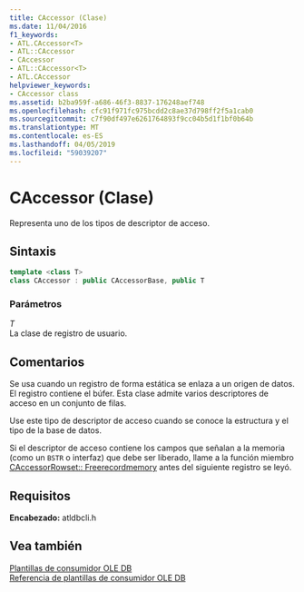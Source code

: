 ```yaml
---
title: CAccessor (Clase)
ms.date: 11/04/2016
f1_keywords:
- ATL.CAccessor<T>
- ATL::CAccessor
- CAccessor
- ATL::CAccessor<T>
- ATL.CAccessor
helpviewer_keywords:
- CAccessor class
ms.assetid: b2ba959f-a686-46f3-8837-176248aef748
ms.openlocfilehash: cfc91f971fc975bcdd2c8ae37d798ff2f5a1cab0
ms.sourcegitcommit: c7f90df497e6261764893f9cc04b5d1f1bf0b64b
ms.translationtype: MT
ms.contentlocale: es-ES
ms.lasthandoff: 04/05/2019
ms.locfileid: "59039207"
---
```

# <a name="caccessor-class"></a>CAccessor (Clase)

Representa uno de los tipos de descriptor de acceso.

## <a name="syntax"></a>Sintaxis

```cpp
template <class T>
class CAccessor : public CAccessorBase, public T
```

### <a name="parameters"></a>Parámetros

*T*<br/>
La clase de registro de usuario.

## <a name="remarks"></a>Comentarios

Se usa cuando un registro de forma estática se enlaza a un origen de datos. El registro contiene el búfer. Esta clase admite varios descriptores de acceso en un conjunto de filas.

Use este tipo de descriptor de acceso cuando se conoce la estructura y el tipo de la base de datos.

Si el descriptor de acceso contiene los campos que señalan a la memoria (como un `BSTR` o interfaz) que debe ser liberado, llame a la función miembro [CAccessorRowset:: Freerecordmemory](../../data/oledb/caccessorrowset-freerecordmemory.md) antes del siguiente registro se leyó.

## <a name="requirements"></a>Requisitos

**Encabezado:** atldbcli.h

## <a name="see-also"></a>Vea también

[Plantillas de consumidor OLE DB](../../data/oledb/ole-db-consumer-templates-cpp.md)<br/>
[Referencia de plantillas de consumidor OLE DB](../../data/oledb/ole-db-consumer-templates-reference.md)